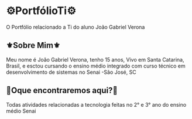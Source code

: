 # ⚙️PortfólioTi⚙️
O Portfólio relacionado a Ti do aluno João Gabriel Verona

## ⚜️Sobre Mim⚜️
Meu nome é João Gabriel Verona, tenho 15 anos, Vivo em Santa Catarina, Brasil, e esctou cursando o ensino médio integrado com curso técnico em desenvolvimento de sistemas no Senai -São José, SC

## 📝Oque encontraremos aqui?📝
Todas atividades relacionadas a tecnologia feitas no 2° e 3° ano do ensino médio Senai
